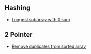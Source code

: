 ## Hashing

- [Longest subarray with 0 sum](MaxSubarrayWith0Sum.cpp)

## 2 Pointer

- [Remove duplicates from sorted array](RemoveDuplicateFromSortedArray.cpp)